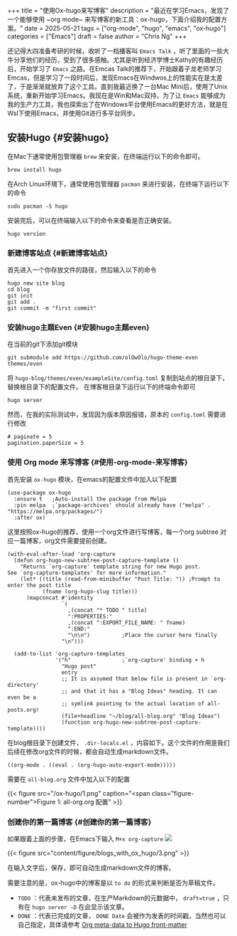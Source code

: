 +++
title = "使用Ox-hugo来写博客"
description = "最近在学习Emacs，发现了一个能够使用 ~org mode~ 来写博客的新工具：ox-hugo，下面介绍我的配置方案。"
date = 2025-05-21
tags = ["org-mode", "hugo", "emacs", "ox-hugo"]
categories = ["Emacs"]
draft = false
author = "Chris Ng"
+++

还记得大四准备考研的时候，收听了一档播客叫 `Emacs Talk` ，听了里面的一些大牛分享他们的经历，受到了很多感触。尤其是听到经济学博士Kathy的有趣经历后，开始学习了 `Emacs` 之路。在Emcas Talk的推荐下，开始跟着子龙老师学习Emcas，但是学习了一段时间后，发现Emacs在Windwos上的性能实在是太差了，于是渐渐就放弃了这个工具。直到我最近换了一台Mac Mini后，使用了Unix系统，重新开始学习Emacs。我现在是Win和Mac双持，为了让 `Emacs` 能够成为我的生产力工具，我也探索出了在Windows平台使用Emacs的更好方法，就是在Wsl下使用Emacs，并使用Git进行多平台同步。


## 安装Hugo {#安装hugo}

在Mac下通常使用包管理器 `brew` 来安装，在终端运行以下的命令即可。

```shell
brew install hugo
```

在Arch Linux环境下，通常使用包管理器 `pacman` 来进行安装，在终端下运行以下的命令

```shell
sudo pacman -S hugo
```

安装完后，可以在终端输入以下的命令来查看是否正确安装。

```shell
hugo version
```


### 新建博客站点 {#新建博客站点}

首先进入一个你存放文件的路径，然后输入以下的命令

```shell
hugo new site blog
cd blog
git init
git add .
git commit -m "first commit"
```


### 安装hugo主题Even {#安装hugo主题even}

在当前的git下添加git模块

```shell
git submodule add https://github.com/olOwOlo/hugo-theme-even themes/even
```

将 `hugo-blog/themes/even/exampleSite/config.toml` 复制到站点的根目录下，替换根目录下的配置文件。
在博客根目录下运行以下的终端命令即可

```shell
hugo server
```

然而，在我的实际测试中，发现因为版本原因报错，原本的 `config.toml` 需要进行修改

```shell
# paginate = 5
pagination.paperSize = 5
```


### 使用 Org mode 来写博客 {#使用-org-mode-来写博客}

首先安装 `ox-hugo` 模块，在emacs的配置文件中加入以下配置

```emacs-lisp
(use-package ox-hugo
  :ensure t   ;Auto-install the package from Melpa
  :pin melpa  ;`package-archives' should already have ("melpa" . "https://melpa.org/packages/")
  :after ox)
```

这里按照ox-hugo的推荐，使用一个org文件进行写博客，每一个org subtree 对应一篇博客，org文件需要提前创建。

```emacs-lisp
(with-eval-after-load 'org-capture
  (defun org-hugo-new-subtree-post-capture-template ()
    "Returns `org-capture' template string for new Hugo post.
See `org-capture-templates' for more information."
    (let* ((title (read-from-minibuffer "Post Title: ")) ;Prompt to enter the post title
           (fname (org-hugo-slug title)))
      (mapconcat #'identity
                 `(
                   ,(concat "* TODO " title)
                   ":PROPERTIES:"
                   ,(concat ":EXPORT_FILE_NAME: " fname)
                   ":END:"
                   "\n\n")          ;Place the cursor here finally
                 "\n")))

  (add-to-list 'org-capture-templates
               '("h"                ;`org-capture' binding + h
                 "Hugo post"
                 entry
                 ;; It is assumed that below file is present in `org-directory'
                 ;; and that it has a "Blog Ideas" heading. It can even be a
                 ;; symlink pointing to the actual location of all-posts.org!
                 (file+headline "~/blog/all-blog.org" "Blog Ideas")
                 (function org-hugo-new-subtree-post-capture-template))))
```

在blog根目录下创建文件， `.dir-locals.el` ，内容如下。这个文件的作用是我们后续在修改org文件的时候，都会自动生成markdown文件。

```emacs-lisp
((org-mode . ((eval . (org-hugo-auto-export-mode)))))
```

需要在 `all-blog.org` 文件中加入以下的配置

{{< figure src="/ox-hugo/1.png" caption="<span class=\"figure-number\">Figure 1: </span>all-org.org 配置" >}}


### 创建你的第一篇博客 {#创建你的第一篇博客}

如果跟着上面的步骤，在Emacs下输入 `M+x org-capture`
![](/ox-hugo/2.png)

{{< figure src="content/figure/blogs_with_ox_hugo/3.png" >}}

在输入文字后，保存，即可自动生成markdown文件的博客。

需要注意的是，ox-hugo中的博客是以 `to do` 的形式来判断是否为草稿文件。

-   `TODO` ：代表未发布的文章，在生产Markdown的元数据中， `draft=true` ，只有在 `hugo server -D` 在会显示该文章。
-   `DONE` ：代表已完成的文章， `DONE Date` 会被作为发表的时间戳，当然也可以自己指定，具体请参考 [Org meta-data to Hugo front-matter](https://ox-hugo.scripter.co/doc/org-meta-data-to-hugo-front-matter/)
